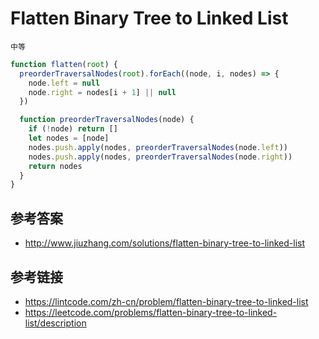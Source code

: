 # Flatten Binary Tree to Linked List
`中等`

```javascript
function flatten(root) {
  preorderTraversalNodes(root).forEach((node, i, nodes) => {
    node.left = null
    node.right = nodes[i + 1] || null
  })

  function preorderTraversalNodes(node) {
    if (!node) return []
    let nodes = [node]
    nodes.push.apply(nodes, preorderTraversalNodes(node.left))
    nodes.push.apply(nodes, preorderTraversalNodes(node.right))
    return nodes
  }
}
```

## 参考答案
* http://www.jiuzhang.com/solutions/flatten-binary-tree-to-linked-list

## 参考链接
* https://lintcode.com/zh-cn/problem/flatten-binary-tree-to-linked-list
* https://leetcode.com/problems/flatten-binary-tree-to-linked-list/description
